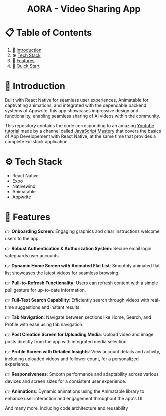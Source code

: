 <h1 align="center">AORA - Video Sharing App</h1>

# 📋 Table of Contents

1. 🤖 [Introduction](#introduction)
2. ⚙️ [Tech Stack](#tech-stack)
3. 🔋 [Features](#features)
4. 🤸 [Quick Start]()


# 🤖 Introduction
Built with React Native for seamless user experiences, Animatable for captivating animations, and integrated with the dependable backend systems of Appwrite, this app showcases impressive design and functionality, enabling seamless sharing of AI videos within the community.

This repository contains the code corresponding to an amazing [Youtube tutorial](https://www.youtube.com/watch?v=ZBCUegTZF7M&t=5s&ab_channel=JavaScriptMastery) made by a channel called [JavaScript Mastery](https://www.youtube.com/@javascriptmastery/videos) that covers the basics of App Developement with React Native, at the same time that provides a complete Fullstack application.

# ⚙️ Tech Stack
- React Native
- Expo
- Nativewind
- Animatable
- Appwrite

# 🔋 Features
👉 **Onboarding Screen**: Engaging graphics and clear instructions welcome users to the app.

👉 **Robust Authentication & Authorization System**: Secure email login safeguards user accounts.

👉 **Dynamic Home Screen with Animated Flat List**: Smoothly animated flat list showcases the latest videos for seamless browsing.

👉 **Pull-to-Refresh Functionality**: Users can refresh content with a simple pull gesture for up-to-date information.

👉 **Full-Text Search Capability**: Efficiently search through videos with real-time suggestions and instant results.

👉 **Tab Navigation**: Navigate between sections like Home, Search, and Profile with ease using tab navigation.

👉 **Post Creation Screen for Uploading Media**: Upload video and image posts directly from the app with integrated media selection.

👉 **Profile Screen with Detailed Insights**: View account details and activity, including uploaded videos and follower count, for a personalized experience.

👉 **Responsiveness**: Smooth performance and adaptability across various devices and screen sizes for a consistent user experience.

👉 **Animations**: Dynamic animations using the Animatable library to enhance user interaction and engagement throughout the app's UI.

And many more, including code architecture and reusability

